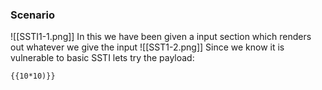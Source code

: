 ### Scenario

![[SSTI1-1.png]]
In this we have been given a input section which renders out whatever we give the input
![[SST1-2.png]]
Since we know it is vulnerable to basic SSTI lets try the payload:
```COPY
{{10*10)}}
```
